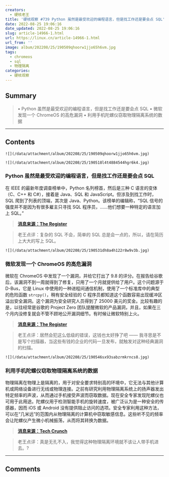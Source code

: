```yaml
---
creators:
  - 硬核老王
title: '硬核观察 #739 Python 虽然是最受欢迎的编程语言，但是找工作还是要会点 SQL'
date: 2022-08-25 19:06:16
date_updated: 2022-08-25 19:06:16
slug: article-14966-1.html
url: https://linux.cn/article-14966-1.html
url_from: ''
image: album/202208/25/190509qhoorw1jjo65h6vm.jpg
tags:
  - chromeos
  - sql
  - 物理隔离
categories:
  - 硬核观察
---
```


## Summary

> • Python 虽然是最受欢迎的编程语言，但是找工作还是要会点 SQL • 微软发现一个 ChromeOS 的高危漏洞 • 利用手机陀螺仪窃取物理隔离系统的数据

***

<!-- more -->

## Contents

`![](/data/attachment/album/202208/25/190509qhoorw1jjo65h6vm.jpg)`

`![](/data/attachment/album/202208/25/190518l4t4884544hgr6k4.jpg)`

### Python 虽然是最受欢迎的编程语言，但是找工作还是要会点 SQL

在 IEEE 的最新年度调查榜单中，Python 名列榜首，然后是三种 C 语言的变体（C、C++ 和 C#），接着是 Java、SQL 和 JavaScript。但涉及到找工作时，SQL 爬到了列表的顶端，其次是 Java、Python。该榜单的编辑称，“SQL 信号的强度并不是因为有很多雇主只寻找 SQL 程序员，……他们想要一种特定的语言加上 SQL。”

> 
> **[消息来源：The Register](https://www.theregister.com/2022/08/24/ieee_python_language/)**
> 
> 
> 

> 
> 老王点评：复杂的 SQL 不会，简单的 SQL 总是会一点的，所以，请在简历上大大的写上 SQL。
> 
> 
> 

`![](/data/attachment/album/202208/25/190531dh8a4h122r8w9v3b.jpg)`

### 微软发现一个 ChromeOS 的高危漏洞

微软在 ChromeOS 中发现了一个漏洞，并给它打出了 9.8 的评分。在报告给谷歌后，该漏洞不到一周就得到了修复，只用了一个月就提供给了用户。这个问题源于 D-Bus，它是 Linux 中使用的一种进程间通信机制，使用了一个标准库中的典型的危险函数 `strcpy()`，稍有安全经验的 C 程序员都知道这个函数容易出现缓冲区溢出安全漏洞。这个漏洞为安全研究人员得到了 25000 美元的奖金。比较有趣的是，以往经常是谷歌的 Project Zero 团队提醒微软的产品漏洞，并且，如果在三个月内没修复就会不管不顾地公开漏洞细节。有时候让微软特别上火。

> 
> **[消息来源：The Register](https://www.theregister.com/2022/08/23/microsoft_chromeos_bug/)**
> 
> 
> 

> 
> 老王点评：居然会犯这么低级的错误，这钱也太好挣了吧 —— 我寻思是不是写个扫描器，当这些有钱的企业的代码一旦发布，就触发对这种经典漏洞的扫描。
> 
> 
> 

`![](/data/attachment/album/202208/25/190546sx93sabzrmkrncs8.jpg)`

### 利用手机陀螺仪窃取物理隔离系统的数据

物理隔离在物理上是隔离的，用于对安全要求特别高的环境中，它无法与其他计算机或网络设备进行无线或物理连接。之前有研究利用物理隔离系统上的扬声器发出特定频率的声波，从而通过手机接受声波而窃取数据。现在安全专家发现陀螺仪也可用于此用途。陀螺仪用于检测智能手机的旋转速度，被广泛认为是一种安全的传感器，因而 iOS 或 Android 没有提供阻止访问的选项。安全专家利用这种方法，可以在“几米远”的范围内从物理隔离的计算机中窃取敏感信息。这些听不见的频率会让陀螺仪产生微小机械振荡，从而将其转换为数据。

> 
> **[消息来源：Tech Crunch](https://techcrunch.com/2022/08/24/gairoscope-air-gap-attack/)**
> 
> 
> 

> 
> 老王点评：真是无孔不入，我觉得这种物理隔离环境就不该让人带手机进去。?
> 
> 
>

***

## Comments
